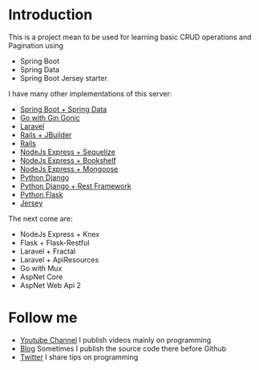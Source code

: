 # Introduction
This is a project mean to be used for learning basic CRUD operations and Pagination using
- Spring Boot
- Spring Data
- Spring Boot Jersey starter

I have many other implementations of this server:
- [Spring Boot + Spring Data]()
- [Go with Gin Gonic]()
- [Laravel]()
- [Rails + JBuilder]()
- [Rails]()
- [NodeJs Express + Sequelize]()
- [NodeJs Express + Bookshelf]()
- [NodeJs Express + Mongoose]()
- [Python Django]()
- [Python Django + Rest Framework]()
- [Python Flask]()
- [Jersey]()

The next come are:
- NodeJs Express + Knex
- Flask + Flask-Restful
- Laravel + Fractal
- Laravel + ApiResources
- Go with Mux
- AspNet Core
- AspNet Web Api 2


# Follow me
- [Youtube Channel](https://youtube.com/melardev) I publish videos mainly on programming
- [Blog](http://melardev.com) Sometimes I publish the source code there before Github
- [Twitter](https://twitter.com/@melardev) I share tips on programming